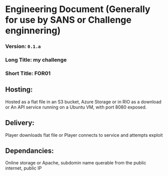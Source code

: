 # Engineering Document (Generally for use by SANS or Challenge enginnering)


### Version: `0.1.a`
### Long Title: my challenge
### Short Title: FOR01

## Hosting:

Hosted as a flat file in an S3 bucket, Azure Storage or in RIO as a download
or
An API service running on a Ubuntu VM, with port 8080 exposed. 

## Delivery:

Player downloads flat file
or
Player connects to service and attempts exploit

## Dependancies: 

Online storage
or
Apache, subdomin name querable from the public internet, public IP